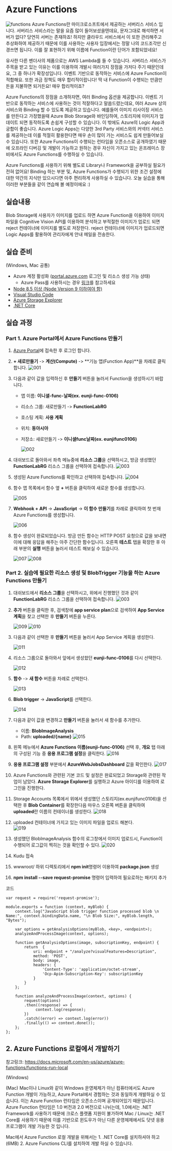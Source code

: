 # Azure Functions
![functions](./images/functions.jpg)
Azure Functions란 마이크로소프트에서 제공하는 서버리스 서비스 입니다. 서버리스 서비스라는 말을 요즘 많이 들어보셨을텐데요, 문자그대로 해석하면 서버가 없다? 당연히 서버는 존재하죠! 하지만 클라우드 서비스에서 이 또한 관리해주고 추상화하여 제공하기 때문에 이를 사용하는 사용자 입장에서는 정말 나의 코드조각만 신경쓰면 됩니다. 이를 잘 표현하기 위해 이름에 Function이란 단어가 포함되었네요! 

유사한 다른 벤더사의 제품으로는 AWS Lambda를 들 수 있습니다. 서버리스 서비스가 주목을 받고 있는 이유는 이를 이용하여 개발시 여러가지 장점을 가저다 주기 때문인데요, 그 중 하나가 확장성입니다. 이벤트 기반으로 동작하는 서비스에 Azure Function이 적합해요. 또한 과금 정책도 매우 합리적이랍니다! 딱 내 Function이 수행되는 만큼만 돈을 지불하면 되거든요! 매우 합리적이죠?

Azure Functions의 장점을 소개하자면, 여러 Binding 옵션을 제공합니다. 이벤트 기반으로 동작하는 서비스에 사용하는 것이 적잘하다고 말씀드렸는데요, 여러 Azure 상의 서비스와 Binding 할 수 있도록 제공하고 있습니다. 예를들어 이미지 리사이징 서비스를 만든다고 가정했을때 Azure Blob Storage와 바인딩하여, 스토리지에 이미지가 업데이트 되면 동작하도록 손쉽게 구성할 수 있습니다. 
이 밖에도 Azure의 Logic App과 궁합이 좋습니다. Azure Logic Apps는 다양한 3rd Party 서비스와의 커넥터 서비스를 제공하는데 이를 적절히 활용한다면 매우 손이 많이 가는 서비스도 쉽게 만들어보실 수 있습니다. 
또한 Azure Functions이 수행되는 런타임을 오픈소스로 공개하였기 때문에 오프라인 디버깅 및 개발이 가능하고 원하는 경우 자신이 가지고 있는 온프레미스 장비에서도 Azure Functions를 수행하실 수 있습니다. 

Azure Functions를 사용하기 위해 별도로 Library나 Framework을 공부하실 필요가 전혀 없어요! Binding 하는 부분 및, Azure Functions가 수행되기 위한 조건 설정에 대한 약간의 지식만 있으시다면 아주 편리하게 사용하실 수 있습니다. 오늘 실습을 통해 이러한 부분들을 같이 연습해 볼 예정이에요 :)


## 실습내용

Blob Storage에 사용자가 이미지를 업로드 하면 Azure Function을 이용하여 이미지 파일을 Cognitive Vision API를 이용하여 분석하고 부적절한 이미지가 업로드 되면 reject 컨테이너에 이미지를 별도로 저장한다. reject 컨테이너에 이미지가 업로드되면 Logic Apps를 활용하여 관리자에게 안내 메일을 전송한다. 

## 실습 준비 

(Windows, Mac 공통)
* Azure 계정 활성화 ([portal.azure.com](https://portal.azure.com) 로그인 및 리소스 생성 가능 상태)
  - Azure Pass를 사용하시는 경우 [링크](https://www.microsoftazurepass.com/)를 참고하세요 
* [Node 8.5 이상 (Node Version 9 이하여야 함)](https://nodejs.org/ko/download/)
* [Visual Studio Code](https://code.visualstudio.com/)
* [Azure Storage Explorer](https://azure.microsoft.com/en-us/features/storage-explorer/)
* [.NET Core](https://www.microsoft.com/net/learn/get-started2) 

## 실습 과정
### Part 1. Azure Portal에서 Azure Functions 만들기
1. [Azure Portal](https://portal.azure.com)에 접속한 후 로그인 합니다. 

2. **+ 새로만들기** -> **계산(Compute)** -> **기능 앱(Function App)**을 차례로 클릭합니다.
 ![001](./images/001.PNG)

3. 다음과 같이 값을 입력하신 후 **만들기** 버튼을 눌러서 Function을 생성하시기 바랍니다. 
    * 앱 이름: **이니셜-func-날짜(ex. eunji-func-0106)** 
    * 리소스 그룹: 새로만들기 -> **FunctionLabRG**
    * 호스팅 계획: **사용 계획**
    * 위치: **동아시아**
    * 저장소: 새로만들기 -> **이니셜func날짜(ex. eunjifunc0106)**
    
        ![002](./images/002.PNG)

4. 대쉬보드로 돌아와서 좌측 메뉴중에 **리소스 그룹**을 선택하시고, 방금 생성했던 **FunctionLabRG** 리소스 그룹을 선택하여 접속합니다. 
    ![003](./images/003.PNG)

5. 생성된 Azure Functions를 확인하고 선택하여 접속합니다.
    ![004](./images/004.PNG)

6. 함수 앱 목록에서 함수 옆 **+** 버튼을 클릭하여 새로운 함수를 생성합니다. 

    ![005](./images/005.png)

7. **Webhook + API** -> **JavaScript** -> **이 함수 만들기**를 차례로 클릭하여 첫 번재 Azure Functions를 생성합니다. 

    ![006](./images/006.PNG)

8. 함수 생성이 완료되었습니다. 방금 만든 함수는 HTTP POST 요청으로 값을 보내면 이에 대해 응답을 해주는 아주 간단한 함수입니다. 오른쪽 **테스트** 탭을 확장한 후 아래 부분의 **실행** 버튼을 눌러서 테스트 해보실 수 있습니다. 

    ![007](./images/007.PNG)
    ![008](./images/008.PNG)

### Part 2. 실습에 필요한 리소스 생성 및 BlobTrigger 기능을 하는 Azure Functions 만들기
1. 대쉬보드에서 **리소스 그룹**을 선택하시고, 위에서 진행했던 것과 같이 **FunctionLabRG** 리소스 그룹을 선택하여 접속합니다. 
    ![003](./images/003.PNG)

2. **추가** 버튼을 클릭한 후, 검색창에 **app service plan**으로 검색하여 **App Service 계획**을 찾고 선택한 후 **만들기** 버튼을 누른다.

    ![009](./images/009.PNG)
    ![010](./images/010.PNG)

3. 다음과 같이 선택한 후 **만들기** 버튼을 눌러서 App Service 계획을 생성한다. 

    ![011](./images/011.PNG)

4. 리소스 그룹으로 돌아와서 앞에서 생성핬던 **eunji-func-0106**를 다시 선택한다. 

    ![012](./images/012.PNG)

5. **함수** -> **새 함수** 버튼을 차례로 선택한다. 

   ![013](./images/013.PNG)

6. **Blob trigger** -> **JavaScript**를 선택한다. 

   ![014](./images/014.PNG)

7. 다음과 같이 값을 변경하고 **만들기** 버튼을 눌러서 새 함수를 추가한다. 
    * 이름: **BlobImageAnalysis**
    * Path: **uploaded/{name}**
   ![015](./images/015.PNG)

8. 왼쪽 메뉴에서 **Azure Functions 이름(eunji-func-0106)** 선택 후, **개요** 탭 아래의 구성된 기능 중 **응용 프로그램 설정**을 클릭한다. 
   ![016](./images/016.PNG)

9. **응용 프로그램 설정** 부분에서 **AzureWebJobsDashboard** 값을 확인한다. 
   ![017](./images/017.PNG)

10. Azure Functions와 관련된 기본 코드 및 설정은 완료되었고 Storage와 관련된 작업이 남았다. **Azure Storage Explorer**를 실행하고 Azure 아이디를 이용하여 로그인을 진행한다. 

11. Storage Accounts 목록에서 위에서 생성했던 스토리지(ex.eunjifunc0106)을 선택한 후 **Blob Container**를 확장한다음 마우스 오른쪽 버튼을 클릭하여 **uploaded**란 이름의 컨테이너를 생성한다. 
   ![018](./images/018.PNG)

12. uploaded 컨테이너에 가지고 있는 이미지 파일을 업로드 해본다.  
   ![019](./images/019.PNG)

13. 생성했던 BlobImageAnalysis 함수의 로그창에서 이미지 업로드시, Function이 수행되어 로그값이 찍히는 것을 확인할 수 있다. 
   ![020](./images/020.PNG)


1. Kudu 접속
2. wwwroot/ 하위 디렉토리에서 **npm init**명령어 이용하여 **package.json** 생성
3. **npm install --save request-promise** 명령어 입력하여 필요로하는 패키지 추가

코드
```
var request = require('request-promise');

module.exports = function (context, myBlob) {
    context.log("JavaScript blob trigger function processed blob \n Name:", context.bindingData.name, "\n Blob Size:", myBlob.length, "Bytes");
    
    var options = getAnalysisOptions(myBlob, <key>, <endpoint>);
    analyzeAndProcessImage(context, options);
    
    function getAnalysisOptions(image, subscriptionKey, endpoint) {
        return  {
            uri: endpoint + "/analyze?visualFeatures=Description",
            method: 'POST',
            body: image,
            headers: {
                'Content-Type': 'application/octet-stream',
                'Ocp-Apim-Subscription-Key': subscriptionKey
            }
        }        
    };

    function analyzeAndProcessImage(context, options) {
        request(options)
        .then((response) => {
             context.log(response);            
        })
        .catch((error) => context.log(error))
        .finally(() => context.done());
    };
};
```

## 2. Azure Functions 로컬에서 개발하기 

참고링크: https://docs.microsoft.com/en-us/azure/azure-functions/functions-run-local

(Windows)


(Mac)
Mac이나 Linux와 같이 Windows 운영체제가 아닌 컴퓨터에서도 Azure Function 개발이 가능하고, Azure Portal에서 경험하는 것과 동일하게 개발하실 수 있습니다. 이는 Azure Function 런타임은 오픈소스이며 공개되어있기 때문입니다. 
Azure Function 런타임은 1.0 버전과 2.0 버전으로 나뉘는데, 1.0에서는 .NET Framework를 사용하기 때문에 크로스 플랫폼 지원이 불가하며 Mac / Linux는 .NET Core를 사용하기 때문에 이를 기반으로 윈도우가 아닌 다른 운영체제에서도 닷넷 응용 프로그램이 개발 가능한 것 입니다. 

Mac에서 Azure Function 로컬 개발을 위해서는 1. .NET Core를 설치하셔야 하고(6MB) 2. Azure Functions CLI를 설치하여 개발 하실 수 있습니다. 



